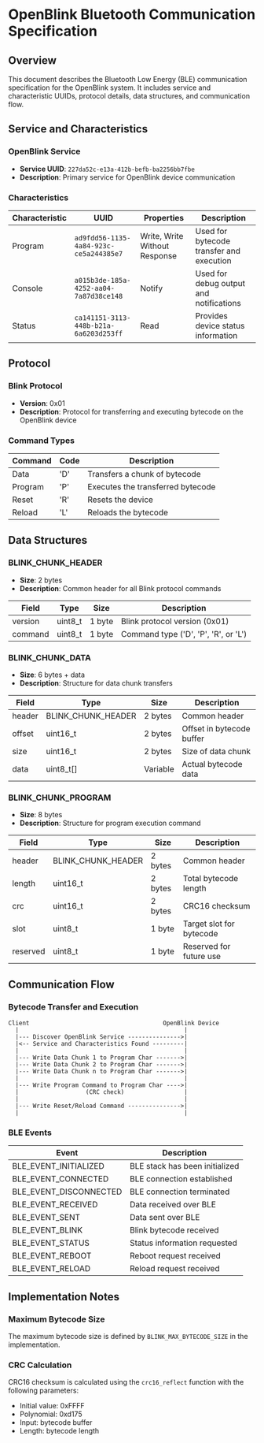 # OpenBlink Bluetooth Communication Specification

## Overview

This document describes the Bluetooth Low Energy (BLE) communication specification for the OpenBlink system. It includes service and characteristic UUIDs, protocol details, data structures, and communication flow.

## Service and Characteristics

### OpenBlink Service

- **Service UUID**: `227da52c-e13a-412b-befb-ba2256bb7fbe`
- **Description**: Primary service for OpenBlink device communication

### Characteristics

| Characteristic | UUID                                   | Properties                    | Description                              |
| -------------- | -------------------------------------- | ----------------------------- | ---------------------------------------- |
| Program        | `ad9fdd56-1135-4a84-923c-ce5a244385e7` | Write, Write Without Response | Used for bytecode transfer and execution |
| Console        | `a015b3de-185a-4252-aa04-7a87d38ce148` | Notify                        | Used for debug output and notifications  |
| Status         | `ca141151-3113-448b-b21a-6a6203d253ff` | Read                          | Provides device status information       |

## Protocol

### Blink Protocol

- **Version**: 0x01
- **Description**: Protocol for transferring and executing bytecode on the OpenBlink device

### Command Types

| Command | Code | Description                       |
| ------- | ---- | --------------------------------- |
| Data    | 'D'  | Transfers a chunk of bytecode     |
| Program | 'P'  | Executes the transferred bytecode |
| Reset   | 'R'  | Resets the device                 |
| Reload  | 'L'  | Reloads the bytecode              |

## Data Structures

### BLINK_CHUNK_HEADER

- **Size**: 2 bytes
- **Description**: Common header for all Blink protocol commands

| Field   | Type    | Size   | Description                          |
| ------- | ------- | ------ | ------------------------------------ |
| version | uint8_t | 1 byte | Blink protocol version (0x01)        |
| command | uint8_t | 1 byte | Command type ('D', 'P', 'R', or 'L') |

### BLINK_CHUNK_DATA

- **Size**: 6 bytes + data
- **Description**: Structure for data chunk transfers

| Field  | Type               | Size     | Description               |
| ------ | ------------------ | -------- | ------------------------- |
| header | BLINK_CHUNK_HEADER | 2 bytes  | Common header             |
| offset | uint16_t           | 2 bytes  | Offset in bytecode buffer |
| size   | uint16_t           | 2 bytes  | Size of data chunk        |
| data   | uint8_t[]          | Variable | Actual bytecode data      |

### BLINK_CHUNK_PROGRAM

- **Size**: 8 bytes
- **Description**: Structure for program execution command

| Field    | Type               | Size    | Description              |
| -------- | ------------------ | ------- | ------------------------ |
| header   | BLINK_CHUNK_HEADER | 2 bytes | Common header            |
| length   | uint16_t           | 2 bytes | Total bytecode length    |
| crc      | uint16_t           | 2 bytes | CRC16 checksum           |
| slot     | uint8_t            | 1 byte  | Target slot for bytecode |
| reserved | uint8_t            | 1 byte  | Reserved for future use  |

## Communication Flow

### Bytecode Transfer and Execution

```
Client                                      OpenBlink Device
  |                                               |
  |--- Discover OpenBlink Service --------------->|
  |<-- Service and Characteristics Found ---------|
  |                                               |
  |--- Write Data Chunk 1 to Program Char ------->|
  |--- Write Data Chunk 2 to Program Char ------->|
  |--- Write Data Chunk n to Program Char ------->|
  |                                               |
  |--- Write Program Command to Program Char ---->|
  |                   (CRC check)                 |
  |                                               |
  |--- Write Reset/Reload Command --------------->|
  |                                               |
```

### BLE Events

| Event                  | Description                    |
| ---------------------- | ------------------------------ |
| BLE_EVENT_INITIALIZED  | BLE stack has been initialized |
| BLE_EVENT_CONNECTED    | BLE connection established     |
| BLE_EVENT_DISCONNECTED | BLE connection terminated      |
| BLE_EVENT_RECEIVED     | Data received over BLE         |
| BLE_EVENT_SENT         | Data sent over BLE             |
| BLE_EVENT_BLINK        | Blink bytecode received        |
| BLE_EVENT_STATUS       | Status information requested   |
| BLE_EVENT_REBOOT       | Reboot request received        |
| BLE_EVENT_RELOAD       | Reload request received        |

## Implementation Notes

### Maximum Bytecode Size

The maximum bytecode size is defined by `BLINK_MAX_BYTECODE_SIZE` in the implementation.

### CRC Calculation

CRC16 checksum is calculated using the `crc16_reflect` function with the following parameters:

- Initial value: 0xFFFF
- Polynomial: 0xd175
- Input: bytecode buffer
- Length: bytecode length
